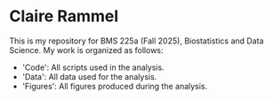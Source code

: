 # Claire Rammel

This is my repository for BMS 225a (Fall 2025), Biostatistics and Data Science. My work is organized as follows: 

- 'Code': All scripts used in the analysis.
- 'Data': All data used for the analysis. 
- 'Figures': All figures produced during the analysis. 
